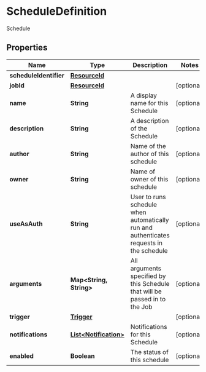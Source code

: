 

# ScheduleDefinition

Schedule

## Properties

| Name | Type | Description | Notes |
|------------ | ------------- | ------------- | -------------|
|**scheduleIdentifier** | [**ResourceId**](ResourceId.md) |  |  |
|**jobId** | [**ResourceId**](ResourceId.md) |  |  [optional] |
|**name** | **String** | A display name for this Schedule |  [optional] |
|**description** | **String** | A description of the Schedule |  [optional] |
|**author** | **String** | Name of the author of this schedule |  [optional] |
|**owner** | **String** | Name of owner of this schedule |  [optional] |
|**useAsAuth** | **String** | User to runs schedule when automatically run and authenticates   requests in the schedule |  [optional] |
|**arguments** | **Map&lt;String, String&gt;** | All arguments specified by this Schedule that will be passed in to the Job |  [optional] |
|**trigger** | [**Trigger**](Trigger.md) |  |  [optional] |
|**notifications** | [**List&lt;Notification&gt;**](Notification.md) | Notifications for this Schedule |  [optional] |
|**enabled** | **Boolean** | The status of this schedule |  [optional] |



